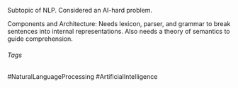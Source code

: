 Subtopic of NLP.
Considered an AI-hard problem.

Components and Architecture:
Needs lexicon, parser, and grammar to break sentences into internal representations. Also needs a theory of semantics to guide comprehension. 

###### Tags
#NaturalLanguageProcessing #ArtificialIntelligence